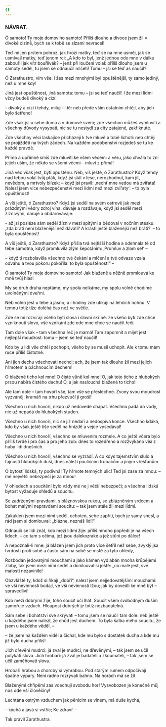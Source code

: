 ```yaml
---
{}
---
```


### NÁVRAT.

Ó samoto! Ty moje domovino samoto! Příliš dlouho a divoce jsem žil v divoké cizině, bych se k tobě se slzami nevracel! 

Teď mi jen prstem pohroz, jak hrozí matky, teď se na mne usměj, jak se usmívají matky, teď jenom rci: „A kdo to byl, jenž jednou ode mne v dálku zabouřil jak vítr bouřlivák? – jenž při loučení volal: příliš dlouho jsem u samoty seděl, tu jsem se odnaučil mlčeti! Tomu – jsi se teď as naučil? 

Ó Zarathustro, vím vše: i žes mezi mnohými byl opuštěnější, ty samo jediný, než u mne kdy! 

Jiná jest opuštěnost, jiná samota: tomu – jsi se teď naučil! I že mezi lidmi vždy budeš divoký a cizí:

\- divoký a cizí i tehdy, milují-li tě: neb přede vším ostatním chtějí, aby jich bylo šetřeno!

Zde však jsi u sebe doma a v domově svém; zde všechno můžeš vymluviti a všechny důvody vysypati, nic se tu nestydí za city zatajené, zakřiknuté.

Zde všechny věci laskajíce přicházejí k tvé mluvě a tobě lichotí: neb chtějí se projížděti na tvých zádech. Na každém podobenství rozjedeš se tu ke každé pravdě.

Přímo a upřímně smíš zde mluviti ke všem věcem: a věru, jako chvála to zní jejich uším, že někdo se všemi věcmi – mluví z přímá!

Jiná věc však jest, býti opuštěnu. Neb, víš ještě, ó Zarathustro? Když tehdy nad tebou volal tvůj pták, když jsi stál v lese, nerozhodnut, kam jít, nevědom, a mrtvoly blízek: – když jsi pravil: ‚nechť mne vedou má zvířata! Nalezl jsem více nebezpečenství mezi lidmi než mezi zvířaty‘: – to byla opuštěnost!

A víš ještě, ó Zarathustro? Když jsi seděl na svém ostrově jak mezi prázdnými vědry zdroj vína, dávaje a rozdávaje, když jsi seděl mezi žíznivými, daruje a obdarovávaje:

\- až jsi posléze sám seděl žízniv mezi spitými a bědoval v nočním stesku: ‚zda brati není blaženější než dávati? A krásti ještě blaženější než bráti?‘ – to byla opuštěnost!

A víš ještě, ó Zarathustro? Když přišla tvá nejtišší hodina a odehnala tě od tebe samotna, když promluvila zlým šepotáním: ‚Promluv a zlom se!‘ –

– když ti rozbolavěla všechno tvé čekání a mlčení a tvé odvaze vzala odvahu a tvou pokoru pokořila: to byla opuštěnost!“ –

Ó samoto! Ty moje domovino samoto! Jak blaženě a něžně promlouvá ke mně tvůj hlas!

My se druh druha neptáme, my spolu nelkáme, my spolu volně chodíme uvolněnými dveřmi.

Neb volno jest u tebe a jasno; a i hodiny zde utíkají na lehčích nohou. V temnu totiž tíže doléhá čas než ve světle.

Zde se mi rozvírají všeho bytí slova i slovní skříně: ze všeho bytí zde chce vzniknouti slovo, vše vznikání zde ode mne chce se naučit řeči.

Tam dole však – tam všechna řeč je marná! Tam zapomnít a míjet jest nejlepší moudrost: tomu – jsem se teď naučil!

Kdo by u lidí vše chtěl pochopit, všeho by se musil uchopit. Ale k tomu mám ruce příliš čistotné.

Ani jich dechu vdechovati nechci; ach, že jsem tak dlouho žil mezi jejich hřmotem a páchnoucím dechem!

O blažené ticho kol mne! O čisté vůně kol mne! O, jak toto ticho z hlubokých prsou nabírá čistého dechu! Ó, a jak naslouchá blažené to ticho!

Ale tam dole – tam hovoří vše, tam vše se přeslechne. Zvony svou moudrost vyzváněj: kramáři na trhu přezvučí ji groši!

Všechno u nich hovoří, nikdo už nedovede chápat. Všechno padá do vody, nic už nepadá do hlubokých studen.

Všechno u nich hovoří, nic se již nedaří a nedospívá konce. Všechno kdáká, kdo by však ještě tiše seděl na hnízdě a vejce vysedával!

Všechno u nich hovoří, všechno se mluvením rozmele. A co ještě včera bylo příliš tvrdé i pro čas a pro jeho zub: dnes to rozedřeno a rozžvýkáno visí z huby lidí dnešních.

Všechno u nich hovoří, všechno se vyzradí. A co kdys tajemstvím slulo a tajností hlubokých duší, dnes náleží pouličním trubačům a jiným vřešťanům.

O bytostí lidská, ty podivná! Ty hřmote temných ulic! Ted jsi zase za mnou: – mé největší nebezpečí je za mnou! 

V ohledech a soucítění bylo vždy mé ne j větší nebezpečí; a všechna lidská bytost vyžaduje ohledů a soucitu. 

Se zadrženými pravdami, s bláznovskou rukou, se zblázněným srdcem a bohat malými nepravdami soucitu: – tak jsem stále žil mezi lidmi.

Zakuklen jsem mezi nimi seděl, ochoten, sebe zapříti, bych je samy snesl, a rád jsem si domlouval: „blázne, neznáš lidí!“ 

Odnaučí se lidi znát, kdo mezi lidmi žije: příliš mnoho popředí je na všech lidech, – co tam s očima, jež jsou dalekozraké a jež stůní po dálce! 

A nepoznali-li mne: já blázen jsem jich proto více šetřil než sebe, zvyklý jsa tvrdosti proti sobě a často sám na sobě se mstě za tyto ohledy,

Rozbodán jedovatými mouchami a jako kámen vydlabán mnoha krůpějemi zloby, tak jsem mezi nimi seděl a domlouval si ještě: „co malé jest, své malosti nezavinilo!

Obzvláště ty, kdož si říkají „dobří“, nalezl jsem nejjedovatějšími mouchami: ve vší nevinnosti bodají, ve vší nevinnosti lžou; jak by dovedli ke mně být – spravedliví!

Kdo mezi dobrými žije, toho soucit učí lhát. Soucit všem svobodným duším zamořuje vzduch. Hloupost dobrých je totiž nezbadatelná.

Sám sebe i bohatství své skrývati – tomu jsem se naučil tam dole: neb ještě u každého jsem nalezl, že chůd jest duchem. To byla šalba mého soucitu, že jsem u každého věděl, –

– že jsem na každém viděl a čichal, kde mu bylo s dostatek ducha a kde mu již bylo ducha příliš!

Jich dřevění mudrci: já zval je mudrci, ne dřevěnými, – tak jsem se učil polykati slova. Jich hrobaři: já zval je badateli a zkoumateli, – tak jsem se učil zaměňovati slova.

Hrobaři hrabou a choroby si vyhrabou. Pod starým rumem odpočívají špatné výpary. Není radno rozrývati bahno. Na horách má se žít

Blaženými chřípěmi zas vdechuji svobodu hor! Vysvobozen je konečně můj nos ode vší člověčiny! 

Lechtána ostrým vzduchem jak pěnícím se vínem, má duše kychá,

– kýchá a jásá si vstříc; Ke zdraví! –

  

Tak pravil Zarathustra.
